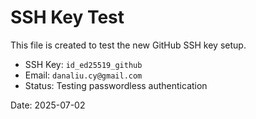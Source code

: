 # SSH Key Test

This file is created to test the new GitHub SSH key setup.

- SSH Key: `id_ed25519_github`
- Email: `danaliu.cy@gmail.com`
- Status: Testing passwordless authentication

Date: 2025-07-02